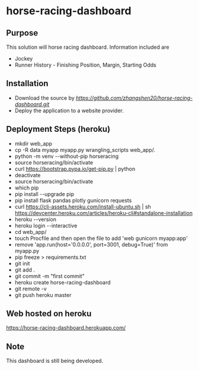 # horse-racing-dashboard

## Purpose

This solution will horse racing dashboard. Information included are
- Jockey
- Runner History - Finishing Position, Margin, Starting Odds

## Installation

- Download the source by _https://github.com/zhangshen20/horse-racing-dashboard.git_
- Deploy the application to a website provider.

## Deployment Steps (heroku)

- mkdir web_app
- cp -R data myapp myapp.py wrangling_scripts web_app/.
- python -m venv --without-pip horseracing
- source horseracing/bin/activate
- curl https://bootstrap.pypa.io/get-pip.py | python
- deactivate
- source horseracing/bin/activate
- which pip
- pip install --upgrade pip
- pip install flask pandas plotly gunicorn requests
- curl https://cli-assets.heroku.com/install-ubuntu.sh | sh https://devcenter.heroku.com/articles/heroku-cli#standalone-installation 
- heroku --version
- heroku login --interactive
- cd web_app/
- touch Procfile and then open the file to add 'web gunicorn myapp:app'
- remove 'app.run(host='0.0.0.0', port=3001, debug=True)' from myapp.py
- pip freeze > requirements.txt
- git init
- git add .
- git commit -m "first commit"
- heroku create horse-racing-dashboard
- git remote -v
- git push heroku master

## Web hosted on heroku

https://horse-racing-dashboard.herokuapp.com/

## Note

This dashboard is still being developed.
